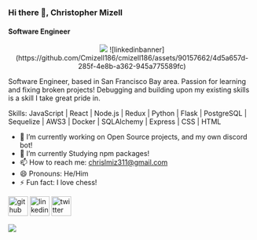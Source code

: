 ### Hi there 👋, Christopher Mizell
#### Software Engineer
<p align="center">
  <img src="https://user-images.githubusercontent.com/90157662/193904564-dfed0aeb-e1a8-4640-ad4d-b63e9097cf20.png](https://github.com/Cmizell186/cmizell186/assets/90157662/4d5a657d-285f-4e8b-a362-945a775589fc"/>
![linkedinbanner](https://github.com/Cmizell186/cmizell186/assets/90157662/4d5a657d-285f-4e8b-a362-945a775589fc)
</p>


Software Engineer, based in San Francisco Bay area. Passion for learning and fixing broken projects! Debugging and building upon my existing skills is a skill I take great pride in. 

Skills: JavaScript | React | Node.js | Redux | Python | Flask | PostgreSQL | Sequelize | AWS3 | Docker | SQLAlchemy | Express | CSS | HTML

- 🔭 I’m currently working on Open Source projects, and my own discord bot! 
- 🌱 I’m currently Studying npm packages!
- 📫 How to reach me: chrislmiz311@gmail.com 
- 😄 Pronouns: He/Him 
- ⚡ Fun fact: I love chess! 


[<img src='https://cdn.jsdelivr.net/npm/simple-icons@3.0.1/icons/github.svg' alt='github' height='40'>](https://github.com/Cmizell186)  [<img src='https://cdn.jsdelivr.net/npm/simple-icons@3.0.1/icons/linkedin.svg' alt='linkedin' height='40'>](https://www.linkedin.com/in/christopher-mizell-4b21a4174/)  [<img src='https://cdn.jsdelivr.net/npm/simple-icons@3.0.1/icons/twitter.svg' alt='twitter' height='40'>](https://twitter.com/ChrisMizell)  

<div style="display:flex, flex-direction">
<!-- <img src="https:/github-readme-stats-ebon-omega.vercel.app/api/top-langs/?username=Cmizell186"/> -->
<img src="https://github-readme-stats-ebon-omega.vercel.app/api?username=Cmizell186&show_icons=true"/>
</div>

